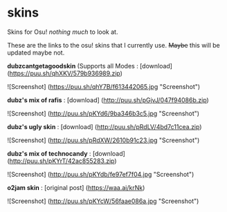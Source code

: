 # skins
Skins for Osu! _nothing much_ to look at.

These are the links to the osu! skins that I currently use. ~~Maybe~~ this will be updated maybe not.

**dubzcantgetagoodskin** (Supports all Modes : [download] (https://puu.sh/qhXKV/579b936989.zip)

![Screenshot] (https://puu.sh/qhY7B/f613442065.jpg "Screenshot")

**dubz's mix of rafis** : [download] (http://puu.sh/pGjvJ/047f94086b.zip)

![Screenshot] (http://puu.sh/pKYd6/9ba346b3c5.jpg "Screenshot")

**dubz's ugly skin** : [download] (http://puu.sh/pRdLV/4bd7c11cea.zip)

![Screenshot] (http://puu.sh/pRdXW/2610b91c23.jpg "Screenshot")

**dubz's mix of technocandy** : [download] (http://puu.sh/pKYrT/42ac855283.zip)

![Screenshot] (http://puu.sh/pKYdb/fe97ef7f04.jpg "Screenshot")

**o2jam skin** : [original post] (https://waa.ai/krNk)

![Screenshot] (http://puu.sh/pKYcW/56faae086a.jpg "Screenshot")
